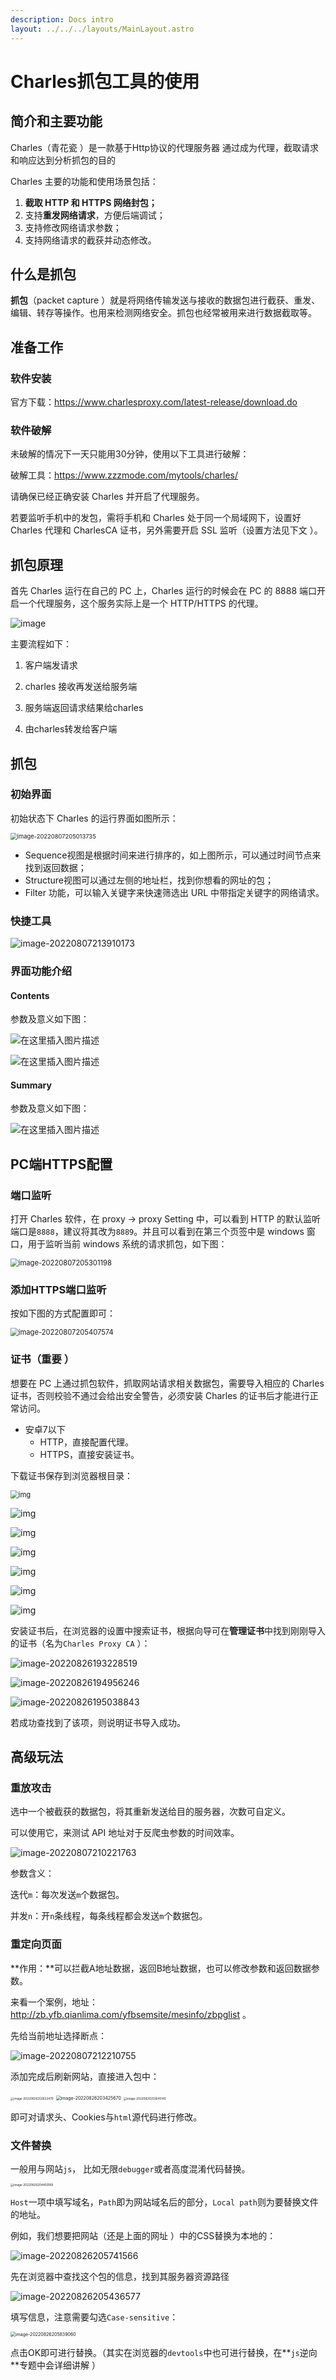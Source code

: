 ```yaml
---
description: Docs intro
layout: ../../../layouts/MainLayout.astro
---
```


# Charles抓包工具的使用

## 简介和主要功能

 Charles（青花瓷 ）是一款基于Http协议的代理服务器 通过成为代理，截取请求和响应达到分析抓包的目的

Charles 主要的功能和使用场景包括：

1. **截取 HTTP 和 HTTPS 网络封包；**
2. 支持**重发网络请求**，方便后端调试；
3. 支持修改网络请求参数；
4. 支持网络请求的截获并动态修改。

## 什么是抓包

**抓包**（packet capture ）就是将网络传输发送与接收的数据包进行截获、重发、编辑、转存等操作。也用来检测网络安全。抓包也经常被用来进行数据截取等。

## 准备工作

### 软件安装

官方下载：<https://www.charlesproxy.com/latest-release/download.do>

### 软件破解

未破解的情况下一天只能用30分钟，使用以下工具进行破解：

破解工具：https://www.zzzmode.com/mytools/charles/

请确保已经正确安装 Charles 并开启了代理服务。

若要监听手机中的发包，需将手机和 Charles 处于同一个局域网下，设置好 Charles 代理和 CharlesCA 证书，另外需要开启 SSL 监听（设置方法见下文 ）。

## 抓包原理

首先 Charles 运行在自己的 PC 上，Charles 运行的时候会在 PC 的 8888 端口开启一个代理服务，这个服务实际上是一个 HTTP/HTTPS 的代理。

![image](https://img-blog.csdnimg.cn/20200921192339473.png)

主要流程如下：

1. 客户端发请求

2. charles 接收再发送给服务端

3. 服务端返回请求结果给charles

4. 由charles转发给客户端

## 抓包

### 初始界面

初始状态下 Charles 的运行界面如图所示：

<img src="D:\Doms\LocalFile\Python\Python\网络编程\08charles抓包工具学习-2022-8-8-夏洛\day8-网络抓包\images\image-20220807205013735.png" alt="image-20220807205013735" style="zoom:67%;" />

+ Sequence视图是根据时间来进行排序的，如上图所示，可以通过时间节点来找到返回数据；
+ Structure视图可以通过左侧的地址栏，找到你想看的网址的包；
+ Filter 功能，可以输入关键字来快速筛选出 URL 中带指定关键字的网络请求。

###  快捷工具

![image-20220807213910173](D:\Doms\LocalFile\Python\Python\网络编程\08charles抓包工具学习-2022-8-8-夏洛\day8-网络抓包\images\image-20220807213910173.png)

### 界面功能介绍

#### Contents

参数及意义如下图：

![在这里插入图片描述](https://img-blog.csdnimg.cn/20200930143117650.png?x-oss-process=image/watermark,type_ZmFuZ3poZW5naGVpdGk,shadow_10,text_aHR0cHM6Ly9ibG9nLmNzZG4ubmV0L3N1bjkxMDI=,size_16,color_FFFFFF,t_70#pic_center)

![在这里插入图片描述](https://img-blog.csdnimg.cn/20200930143144436.png?x-oss-process=image/watermark,type_ZmFuZ3poZW5naGVpdGk,shadow_10,text_aHR0cHM6Ly9ibG9nLmNzZG4ubmV0L3N1bjkxMDI=,size_16,color_FFFFFF,t_70#pic_center)

#### Summary

参数及意义如下图：

![在这里插入图片描述](https://img-blog.csdnimg.cn/20200930144831113.png?x-oss-process=image/watermark,type_ZmFuZ3poZW5naGVpdGk,shadow_10,text_aHR0cHM6Ly9ibG9nLmNzZG4ubmV0L3N1bjkxMDI=,size_16,color_FFFFFF,t_70#pic_center)

## PC端HTTPS配置

### 端口监听

打开 Charles 软件，在 proxy -> proxy Setting 中，可以看到 HTTP 的默认监听端口是`8888`，建议将其改为`8889`。并且可以看到在第三个页签中是 windows 窗口，用于监听当前 windows 系统的请求抓包，如下图：

<img src="D:\Doms\LocalFile\Python\Python\网络编程\08charles抓包工具学习-2022-8-8-夏洛\day8-网络抓包\images\image-20220807205301198.png" alt="image-20220807205301198" style="zoom:80%;" />

### 添加HTTPS端口监听

按如下图的方式配置即可：

<img src="D:\Doms\LocalFile\Python\Python\网络编程\08charles抓包工具学习-2022-8-8-夏洛\day8-网络抓包\images\image-20220807205407574.png" alt="image-20220807205407574" style="zoom: 80%;" />

### 证书（重要 ）

想要在 PC 上通过抓包软件，抓取网站请求相关数据包，需要导入相应的 Charles 证书，否则校验不通过会给出安全警告，必须安装 Charles 的证书后才能进行正常访问。

+ 安卓7以下
  + HTTP，直接配置代理。
  + HTTPS，直接安装证书。

下载证书保存到浏览器根目录：

<img src="https://upload-images.jianshu.io/upload_images/12861759-886a4cf6ebbbde2f.png?imageMogr2/auto-orient/strip|imageView2/2/w/977/format/webp" alt="img" style="zoom:80%;" />

![img](https://upload-images.jianshu.io/upload_images/12861759-15eca07692c21f42.png?imageMogr2/auto-orient/strip|imageView2/2/w/446/format/webp)

![img](https://upload-images.jianshu.io/upload_images/12861759-49350fae1201d4f7.png?imageMogr2/auto-orient/strip|imageView2/2/w/555/format/webp)

![img](https://upload-images.jianshu.io/upload_images/12861759-55c8ca710a3d7d1c.png?imageMogr2/auto-orient/strip|imageView2/2/w/555/format/webp)

![img](https://upload-images.jianshu.io/upload_images/12861759-1fd844d1dc1e2c8f.png?imageMogr2/auto-orient/strip|imageView2/2/w/326/format/webp)

![img](https://upload-images.jianshu.io/upload_images/12861759-daf807092e03dd77.png?imageMogr2/auto-orient/strip|imageView2/2/w/612/format/webp)

![img](https://upload-images.jianshu.io/upload_images/12861759-5276527aabe9dbd0.png?imageMogr2/auto-orient/strip|imageView2/2/w/612/format/webp)

安装证书后，在浏览器的设置中搜索证书，根据向导可在**管理证书**中找到刚刚导入的证书（名为`Charles Proxy CA` ）：

![image-20220826193228519](https://images.drshw.tech/images/notes/image-20220826193228519.png)

![image-20220826194956246](https://images.drshw.tech/images/notes/image-20220826194956246.png)

![image-20220826195038843](https://images.drshw.tech/images/notes/image-20220826195038843.png)

若成功查找到了该项，则说明证书导入成功。

## 高级玩法

### 重放攻击

选中一个被截获的数据包，将其重新发送给目的服务器，次数可自定义。

可以使用它，来测试 API 地址对于反爬虫参数的时间效率。

![image-20220807210221763](D:\Doms\LocalFile\Python\Python\网络编程\08charles抓包工具学习-2022-8-8-夏洛\day8-网络抓包\images\image-20220807210221763.png)

参数含义：

迭代`m`：每次发送`m`个数据包。

并发`n`：开`n`条线程，每条线程都会发送`m`个数据包。

### 重定向页面

**作用：**可以拦截A地址数据，返回B地址数据，也可以修改参数和返回数据参数。

来看一个案例，地址： http://zb.yfb.qianlima.com/yfbsemsite/mesinfo/zbpglist 。

先给当前地址选择断点：

![image-20220807212210755](D:\Doms\LocalFile\Python\Python\网络编程\08charles抓包工具学习-2022-8-8-夏洛\day8-网络抓包\images\image-20220807212210755.png)

添加完成后刷新网站，直接进入包中：

<img src="https://images.drshw.tech/images/notes/image-20220826202622479.png" alt="image-20220826202622479" style="zoom:33%;" />

<img src="https://images.drshw.tech/images/notes/image-20220826203425670.png" alt="image-20220826203425670" style="zoom: 50%;" />

<img src="https://images.drshw.tech/images/notes/image-20220826203645145.png" alt="image-20220826203645145" style="zoom: 33%;" />

即可对请求头、Cookies与`html`源代码进行修改。

### 文件替换

一般用与网站`js`， 比如无限`debugger`或者高度混淆代码替换。

<img src="https://images.drshw.tech/images/notes/image-20220826204450169.png" alt="image-20220826204450169" style="zoom:33%;" />

`Host`一项中填写域名，`Path`即为网站域名后的部分，`Local path`则为要替换文件的地址。

例如，我们想要把网站（还是上面的网址 ）中的CSS替换为本地的：

![image-20220826205741566](https://images.drshw.tech/images/notes/image-20220826205741566.png)

先在浏览器中查找这个包的信息，找到其服务器资源路径

![image-20220826205436577](https://images.drshw.tech/images/notes/image-20220826205436577.png)

填写信息，注意需要勾选`Case-sensitive`：

<img src="https://images.drshw.tech/images/notes/image-20220826205839060.png" alt="image-20220826205839060" style="zoom:50%;" />

点击OK即可进行替换。（其实在浏览器的`devtools`中也可进行替换，在**`js`逆向**专题中会详细讲解 ）













